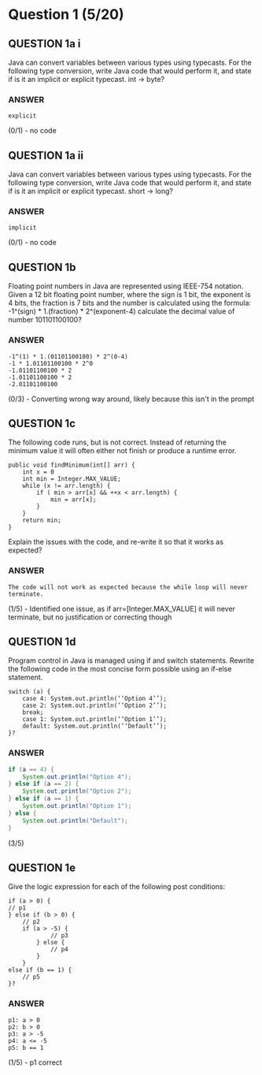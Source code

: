 # Question 1 (5/20)
## QUESTION 1a i
Java can convert variables between various types using typecasts. For the following type conversion, write Java code that would perform it, and state if is it an implicit or explicit typecast. 
int -> byte?

### ANSWER
```
explicit
```

(0/1) - no code

## QUESTION 1a ii
Java can convert variables between various types using typecasts. For the following type conversion, write Java code that would perform it, and state if is it an implicit or explicit typecast. 
short -> long?

### ANSWER
```
implicit
```

(0/1) - no code

## QUESTION 1b
Floating point numbers in Java are represented using IEEE-754 notation. Given a 12 bit floating point number, where the sign is 1 bit, the exponent is 4 bits, the fraction is 7 bits and the number is calculated using the formula:
-1^(sign) * 1.(fraction) * 2^(exponent-4)
calculate the decimal value of number 101101100100?

### ANSWER
```
-1^(1) * 1.(01101100100) * 2^(0-4)
-1 * 1.01101100100 * 2^0
-1.01101100100 * 2
-1.01101100100 * 2
-2.01101100100
```

(0/3) - Converting wrong way around, likely because this isn't in the prompt

## QUESTION 1c
The following code runs, but is not correct. Instead of returning the minimum value it will often either not finish or produce a runtime error. 
```
public void findMinimum(int[] arr) { 
	int x = 0 
	int min = Integer.MAX_VALUE; 
	while (x != arr.length) { 
		if ( min > arr[x] && ++x < arr.length) { 
			min = arr[x]; 
		} 
	} 
	return min; 
}
```
Explain the issues with the code, and re-write it so that it works as expected?

### ANSWER
```
The code will not work as expected because the while loop will never terminate.
```

(1/5) - Identified one issue, as if arr=[Integer.MAX_VALUE] it will never terminate, but no justification or correcting though

## QUESTION 1d
Program control in Java is managed using if and switch statements. Rewrite the following code in the most concise form possible using an if-else statement.

```
switch (a) { 
	case 4: System.out.println(‘‘Option 4’’); 
	case 2: System.out.println(‘‘Option 2’’); 
	break;
	case 1: System.out.println(‘‘Option 1’’); 
	default: System.out.println(‘‘Default’’); 
}?
```

### ANSWER
```Java
if (a == 4) {
    System.out.println("Option 4");
} else if (a == 2) {
    System.out.println("Option 2");
} else if (a == 1) {
    System.out.println("Option 1");
} else {
    System.out.println("Default");
}
```

(3/5)

## QUESTION 1e
Give the logic expression for each of the following post conditions:

```
if (a > 0) { 
// p1 
} else if (b > 0) { 
	// p2 
	if (a > -5) { 
			// p3 
		} else { 
			// p4 
		} 
	} 
else if (b == 1) { 
	// p5 
}?
```

### ANSWER
```
p1: a > 0
p2: b > 0
p3: a > -5
p4: a <= -5
p5: b == 1
```

(1/5) - p1 correct
